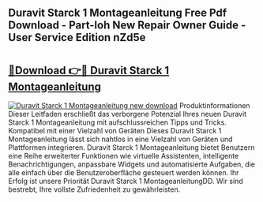 ## Duravit Starck 1 Montageanleitung Free Pdf Download - Part-loh New Repair Owner Guide - User Service Edition nZd5e

# <h2><a href="http://df6m2ib.blite.top/?on=Duravit+Starck+1+Montageanleitung">🔗Download 👉🔴 Duravit Starck 1 Montageanleitung</a></h2>

[![Duravit Starck 1 Montageanleitung new download](https://i.imgur.com/lujVjoI.png)](http://df6m2ib.blite.top/?on=Duravit+Starck+1+Montageanleitung)
Produktinformationen Dieser Leitfaden erschließt das verborgene Potenzial Ihres neuen Duravit Starck 1 Montageanleitung mit aufschlussreichen Tipps und Tricks. Kompatibel mit einer Vielzahl von Geräten Dieses Duravit Starck 1 Montageanleitung lässt sich nahtlos in eine Vielzahl von Geräten und Plattformen integrieren. Duravit Starck 1 Montageanleitung bietet Benutzern eine Reihe erweiterter Funktionen wie virtuelle Assistenten, intelligente Benachrichtigungen, anpassbare Widgets und automatisierte Aufgaben, die alle einfach über die Benutzeroberfläche gesteuert werden können. Ihr Erfolg ist unsere Priorität Duravit Starck 1 MontageanleitungDD. Wir sind bestrebt, Ihre vollste Zufriedenheit zu gewährleisten.
